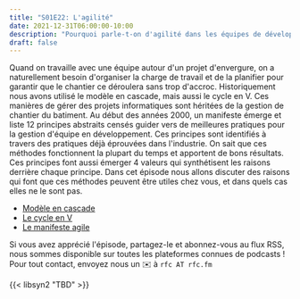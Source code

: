 ```yaml
---
title: "S01E22: L'agilité"
date: 2021-12-31T06:00:00-10:00
description: "Pourquoi parle-t-on d'agilité dans les équipes de développement aujourd'hui ? C'est quoi ia ça ?"
draft: false
---
```


Quand on travaille avec une équipe autour d'un projet d'envergure, on a naturellement besoin d'organiser la charge de travail et de la planifier pour garantir que le chantier ce déroulera sans trop d'accroc. Historiquement nous avons utilisé le modèle en cascade, mais aussi le cycle en V. Ces manières de gérer des projets informatiques sont héritées de la gestion de chantier du batiment. Au début des années 2000, un manifeste émerge et liste 12 principes abstraits censés guider vers de meilleures pratiques pour la gestion d'équipe en développement. Ces principes sont identifiés à travers des pratiques déjà éprouvées dans l'industrie. On sait que ces méthodes fonctionnent la plupart du temps et apportent de bons résultats. Ces principes font aussi émerger 4 valeurs qui synthétisent les raisons derrière chaque principe.
Dans cet épisode nous allons discuter des raisons qui font que ces méthodes peuvent être utiles chez vous, et dans quels cas elles ne le sont pas.


* [Modèle en cascade](https://fr.wikipedia.org/wiki/Mod%C3%A8le_en_cascade)
* [Le cycle en V](https://fr.wikipedia.org/wiki/Cycle_en_V)
* [Le manifeste agile](https://agilemanifesto.org/)

Si vous avez apprécié l'épisode, partagez-le et abonnez-vous au flux RSS, nous sommes disponible sur toutes les plateformes connues de podcasts !
Pour tout contact, envoyez nous un ✉️  à `rfc AT rfc.fm`

{{< libsyn2 "TBD" >}}

